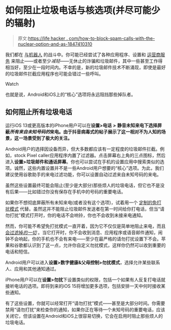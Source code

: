 # 如何阻止垃圾电话与核选项(并尽可能少的辐射)

> 原文:[https://life hacker . com/how-to-block-spam-calls-with-the-nuclear-option-and-as-1847410310](https://lifehacker.com/how-to-block-spam-calls-with-the-nuclear-option-and-as-1847410310)

我们都在 [与机器人](https://lifehacker.com/how-to-block-spam-calls-on-android-and-iphone-1845595184) 的战斗中。你可能已经尝试了各种应用程序、设置和 [运营商服务](https://lifehacker.com/you-can-block-robocalls-by-default-with-your-phone-comp-1835324828) 来阻止——或者至少*减轻*——无休止的诈骗和垃圾邮件，其中一些甚至工作得相当好，至少在一段时间内。不幸的是，新的垃圾邮件技术不断涌现，即使是最好的垃圾邮件拦截应用程序也可能会错过一些呼叫。

Watch

也就是说，Android和iOS上的“核心”选项将永远阻挡那些掉队者。

## 如何阻止所有垃圾电话

运行iOS 13或更高版本的iPhone用户可以在**设置>电话** ***>*** **静音未知来电下选择屏蔽*所有来自未知号码的*来电。由于抖音病毒式的帖子展示了这一相对不为人知的场景，这一场景受到了极大的关注。**

Android用户的选择因设备而异，但大多数都应该有一定程度的垃圾邮件拦截。例如，stock Pixel caller应用程序内置了过滤器。点击屏幕右上角的三点图标，然后进入**设置>垃圾邮件和通话屏幕**。你也可以尝试在手机的设置应用中搜索类似的选项。诚然，这些内置设置并不是一些Android用户想要的“核心”选项。为此，我们建议使用谷歌助手的来电过滤功能，你可以设置自动过滤来自未知号码的来电。

虽然这些设置最终可能会阻止(至少是大部分)那些烦人的垃圾电话，但它也不是没有后果——比如错过你没有保存在手机中的号码的重要电话。

如果你不想彻底屏蔽所有未知来电(或者没有这个选项)，试着用一个 [定制的免打扰模式](https://lifehacker.com/reduce-distractions-with-a-customized-do-not-disturb-re-1838971457) 代替。虽然这并不能阻止垃圾邮件发送者在第一时间给你打电话，但当“请勿打扰”模式打开时，你的电话不会响铃，你也不会收到未接来电通知。

然而，你可能不希望免打扰模式一直开着，因为它不仅仅是简单地阻止来电，而且 [会过滤掉*的一切*](https://lifehacker.com/turn-on-do-not-disturb-during-the-day-to-be-more-produc-1823105590) 。当它打开时，你不会收到消息、应用程序或语音邮件通知，闹钟不会响起，你的手机也不会有来电——至少在最严格的请勿打扰设置下不会。苹果和谷歌都认识到了这一点，允许你自定义勿扰模式，这样你仍然可以收到重要的电话和短信。

Android用户可以进入**设置>数字健康&父母控制>勿扰模式**，选择允许某些联系人、应用和其他通知通过。

iPhone用户可以在**设置>勿扰**下设置类似的权限，包括一个如果有人反复打电话就接听电话的选项。即将到来的iOS 15将增加更多选项，包括安排一天中何时接收某些通知。

有了这些设置，你就可以经常打开“请勿打扰”模式——甚至是大部分时间。你需要禁用“请勿打扰”来检查你的通知，如果你正在等待一个未知号码的重要电话，应该关闭它，但该设置在Android和iOS上很容易切换，它会在启用时阻止那些烦人的垃圾电话。